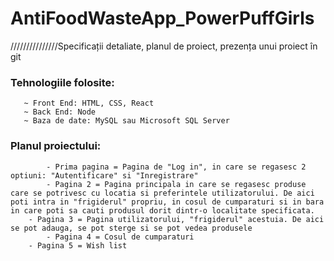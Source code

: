 # AntiFoodWasteApp_PowerPuffGirls

///////////////Specificații detaliate, planul de proiect, prezența unui proiect în git


 
### Tehnologiile folosite:
       ~ Front End: HTML, CSS, React
       ~ Back End: Node
       ~ Baza de date: MySQL sau Microsoft SQL Server 
       
### Planul proiectului: 
~~~
        - Prima pagina = Pagina de "Log in", in care se regasesc 2 optiuni: "Autentificare" si "Inregistrare"
        - Pagina 2 = Pagina principala in care se regasesc produse care se potrivesc cu locatia si preferintele utilizatorului. De aici poti intra in "frigiderul" propriu, in cosul de cumparaturi si in bara in care poti sa cauti produsul dorit dintr-o localitate specificata.
	- Pagina 3 = Pagina utilizatorului, "frigiderul" acestuia. De aici se pot adauga, se pot sterge si se pot vedea produsele
        - Pagina 4 = Cosul de cumparaturi
	- Pagina 5 = Wish list
~~~
